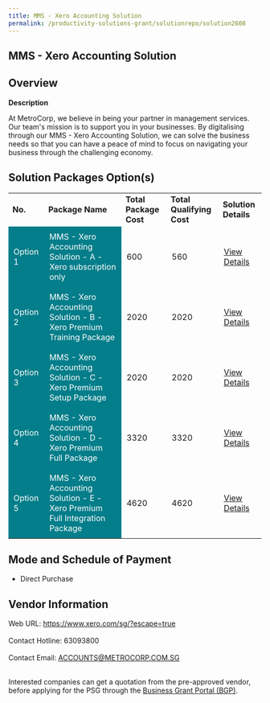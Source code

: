 ```yaml
---
title: MMS - Xero Accounting Solution
permalink: /productivity-solutions-grant/solutionrepo/solution2608
---
```


## MMS - Xero Accounting Solution

## Overview

**Description**

At MetroCorp, we believe in being your partner in management services. Our team's mission is to support you in your businesses. By digitalising through our MMS - Xero Accounting Solution, we can solve the business needs so that you can have a peace of mind to focus on navigating your business through the challenging economy.

## Solution Packages Option(s)

<table>
<tr>
<td><b>No.</b></td>
<td><b>Package Name</b></td>
<td><b>Total Package Cost</b></td>
<td><b>Total Qualifying Cost</b></td>
<td><b>Solution Details</b></td>
</tr>
<tr>
<td style='padding: 10px; background-color: #037E8A; color: #FFFFFF;'>Option 1</td>
<td style='padding: 10px; background-color: #037E8A; color: #FFFFFF;'>MMS - Xero Accounting Solution - A - Xero subscription only</td>
<td style='padding: 10px;'>600</td>
<td style='padding: 10px;'>560</td>
<td style='padding: 10px;'><a href='https://www.gobusiness.gov.sg/images/psg/METROPOLITAN_20210297_Desensitised_Annex_3_Part_1.pdf' target='_blank'>View Details</a></td>
</tr>
<tr>
<td style='padding: 10px; background-color: #037E8A; color: #FFFFFF;'>Option 2</td>
<td style='padding: 10px; background-color: #037E8A; color: #FFFFFF;'>MMS - Xero Accounting Solution - B - Xero Premium Training Package</td>
<td style='padding: 10px;'>2020</td>
<td style='padding: 10px;'>2020</td>
<td style='padding: 10px;'><a href='https://www.gobusiness.gov.sg/images/psg/METROPOLITAN_20210297_Desensitised_Annex_3_Part_2.pdf' target='_blank'>View Details</a></td>
</tr>
<tr>
<td style='padding: 10px; background-color: #037E8A; color: #FFFFFF;'>Option 3</td>
<td style='padding: 10px; background-color: #037E8A; color: #FFFFFF;'>MMS - Xero Accounting Solution - C - Xero Premium Setup Package</td>
<td style='padding: 10px;'>2020</td>
<td style='padding: 10px;'>2020</td>
<td style='padding: 10px;'><a href='https://www.gobusiness.gov.sg/images/psg/METROPOLITAN_20210297_Desensitised_Annex_3_Part_3.pdf' target='_blank'>View Details</a></td>
</tr>
<tr>
<td style='padding: 10px; background-color: #037E8A; color: #FFFFFF;'>Option 4</td>
<td style='padding: 10px; background-color: #037E8A; color: #FFFFFF;'>MMS - Xero Accounting Solution - D - Xero Premium Full Package</td>
<td style='padding: 10px;'>3320</td>
<td style='padding: 10px;'>3320</td>
<td style='padding: 10px;'><a href='https://www.gobusiness.gov.sg/images/psg/METROPOLITAN_20210297_Desensitised_Annex_3_Part_4.pdf' target='_blank'>View Details</a></td>
</tr>
<tr>
<td style='padding: 10px; background-color: #037E8A; color: #FFFFFF;'>Option 5</td>
<td style='padding: 10px; background-color: #037E8A; color: #FFFFFF;'>MMS - Xero Accounting Solution - E -  Xero Premium Full Integration Package</td>
<td style='padding: 10px;'>4620</td>
<td style='padding: 10px;'>4620</td>
<td style='padding: 10px;'><a href='https://www.gobusiness.gov.sg/images/psg/METROPOLITAN_20210297_Desensitised_Annex_3_Part_5.pdf' target='_blank'>View Details</a></td>
</tr>
</table>

## Mode and Schedule of Payment

 - Direct Purchase

## Vendor Information

 Web URL: https://www.xero.com/sg/?escape=true <br><br>Contact Hotline: 63093800 <br><br>Contact Email: ACCOUNTS@METROCORP.COM.SG <br><br>

Interested companies can get a quotation from the pre-approved vendor, before applying for the PSG through the <a href='https://www.businessgrants.gov.sg/' target='_blank' rel='noopener'>Business Grant Portal (BGP)</a>.

<script src="/jquery/resize-tables.js"></script>
